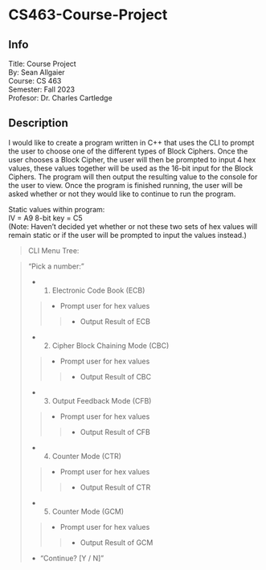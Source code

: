 # CS463-Course-Project

## Info
Title: Course Project  
By: Sean Allgaier  
Course: CS 463  
Semester: Fall 2023  
Profesor: Dr. Charles Cartledge  

## Description 

I would like to create a program written in C++ that uses the CLI to prompt the user to choose one of the different types of Block Ciphers. Once the user chooses a Block Cipher, the user will then be prompted to input 4 hex values, these values together will be used as the 16-bit input for the Block Ciphers. The program will then output the resulting value to the console for the user to view. Once the program is finished running, the user will be asked whether or not they would like to continue to run the program.  

Static values within program:	
IV = A9
8-bit key = C5  
(Note: Haven’t decided yet whether or not these two sets of hex values will remain static or if the user will be prompted to input the values instead.)  

> CLI Menu Tree:  


> “Pick a number:”  
> * 1) Electronic Code Book (ECB)  
>> * Prompt user for hex values  
>>> * Output Result of ECB  
> * 2) Cipher Block Chaining Mode (CBC)  
>>  * Prompt user for hex values  
>>> * Output Result of CBC  
> * 3) Output Feedback Mode (CFB)    
>> * Prompt user for hex values  
>>> * Output Result of CFB  
> * 4) Counter Mode (CTR)  
>> * Prompt user for hex values  
>>> * Output Result of CTR  
> * 5) Counter Mode (GCM)  
>> * Prompt user for hex values  
>>> * Output Result of GCM  
> * “Continue? [Y / N]”  
